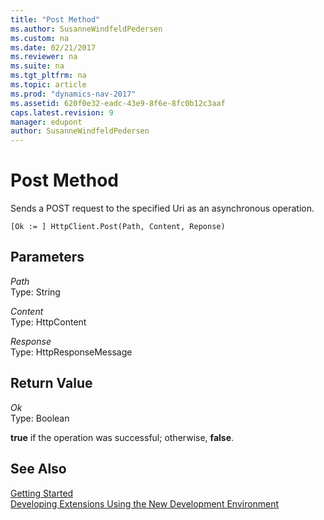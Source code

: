 ```yaml
---
title: "Post Method"
ms.author: SusanneWindfeldPedersen
ms.custom: na
ms.date: 02/21/2017
ms.reviewer: na
ms.suite: na
ms.tgt_pltfrm: na
ms.topic: article
ms.prod: "dynamics-nav-2017"
ms.assetid: 620f0e32-eadc-43e9-8f6e-8fc0b12c3aaf
caps.latest.revision: 9
manager: edupont
author: SusanneWindfeldPedersen
---
```


# Post Method
Sends a POST request to the specified Uri as an asynchronous operation.

```
[Ok := ] HttpClient.Post(Path, Content, Reponse)
```

## Parameters
*Path*  
Type: String

*Content*  
Type: HttpContent

*Response*  
Type: HttpResponseMessage

## Return Value
*Ok*  
Type: Boolean

**true** if the operation was successful; otherwise, **false**.


## See Also
[Getting Started](newdev-get-started.md)  
[Developing Extensions Using the New Development Environment](newdev-dev-overview.md)